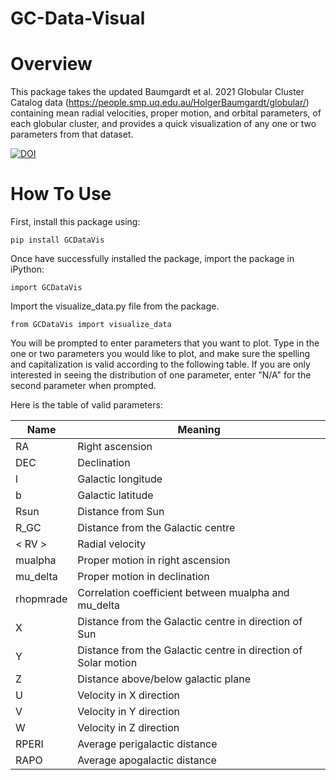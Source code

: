 # GC-Data-Visual

Overview
==========

This package takes the updated Baumgardt et al. 2021 Globular Cluster Catalog data (https://people.smp.uq.edu.au/HolgerBaumgardt/globular/) containing mean radial velocities, proper motion, and orbital parameters, of each globular cluster, and provides a quick visualization of any one or two parameters from that dataset.

[![DOI](https://zenodo.org/badge/506388170.svg)](https://zenodo.org/badge/latestdoi/506388170)

How To Use
==========

First, install this package using:

``pip install GCDataVis``

Once have successfully installed the package, import the package in iPython:

``import GCDataVis``

Import the visualize_data.py file from the package.

``from GCDataVis import visualize_data``

You will be prompted to enter parameters that you want to plot. Type in the one or two parameters you would like to plot, and make sure the spelling and capitalization is valid according to the following table. If you are only interested in seeing the distribution of one parameter, enter "N/A" for the second parameter when prompted. 

Here is the table of valid parameters:

| Name     |Meaning                                                       |
| -------- |--------------------------------------------------------------|
| RA       |Right ascension                                               |
| DEC      |Declination                                                   |
| l        |Galactic longitude                                            |
| b        |Galactic latitude                                             |
| Rsun     |Distance from Sun                                             |
| R_GC     |Distance from the Galactic centre                             |
| < RV >   |Radial velocity                                               |
| mualpha  |Proper motion in right ascension                              |
| mu_delta |Proper motion in declination                                  |
| rhopmrade|Correlation coefficient between mualpha and mu_delta          |
| X        |Distance from the Galactic centre in direction of Sun         |
| Y        |Distance from the Galactic centre in direction of Solar motion|
| Z        |Distance above/below galactic plane                           |
| U        |Velocity in X direction                                       |
| V        |Velocity in Y direction                                       |
| W        |Velocity in Z direction                                       |
| RPERI    |Average perigalactic distance                                 |
| RAPO     |Average apogalactic distance                                  |

   
